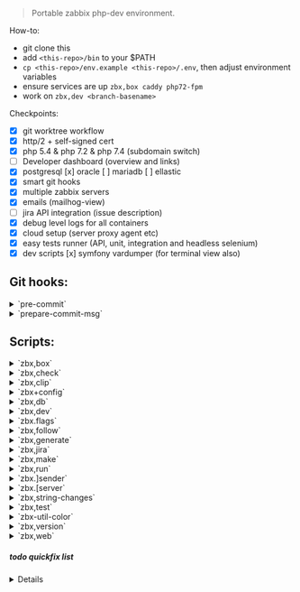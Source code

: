 > Portable zabbix php-dev environment.

How-to:
- git clone this
- add `<this-repo>/bin` to your $PATH
- `cp <this-repo>/env.example <this-repo>/.env`, then adjust environment variables
- ensure services are up `zbx,box caddy php72-fpm`
- work on `zbx,dev <branch-basename>`

Checkpoints:
- [x] git worktree workflow
- [x] http/2 + self-signed cert
- [x] php 5.4  & php 7.2 & php 7.4 (subdomain switch)
- [ ] Developer dashboard (overview and links)
- [x] postgresql [x] oracle [ ] mariadb [ ] ellastic
- [x] smart git hooks
- [x] multiple zabbix servers
- [x] emails (mailhog-view)
- [ ] jira API integration (issue description)
- [x] debug level logs for all containers
- [x] cloud setup (server proxy agent etc)
- [x] easy tests runner (API, unit, integration and headless selenium)
- [x] dev scripts [x] symfony vardumper (for terminal view also)

## Git hooks:
<!-- {{{OUTPUT-git-hooks -->

<details>
<summary>`pre-commit`</summary>

```
~  Cross platform projects tend to avoid non-ASCII filenames; prevent
~  them from being added to the repository. We exploit the fact that the
~  printable range starts at the space character and ends with tilde.
~ ~
~  Note that the use of brackets around a tr range is ok here, (it's
~  even required, for portability to Solaris 10's /usr/bin/tr), since
~  the square bracket bytes happen to fall in the designated range.
~ ~
~  If there are whitespace errors, print the offending file names and fail.
~  Trailing whitespaces checked only on php js and scss files.
~ ~
```
</details>
<details>
<summary>`prepare-commit-msg`</summary>

```
The purpose of the hook is to edit the message file in place,
and it is not suppressed by the --no-verify option.
~  Creates various messages appropriately:
~  [x] Always ensures and even reassures correct flags!
~  [x] Merge message is formatted.
~  [x] Change-Log change message guessed!
~  [x] Merge with conflicts will list conflicted files.
~  [x] Ticket number taken from folder name!
~  [x] Many more good stuff..
~ ~
```
</details>
<!-- }}} -->

## Scripts:
<!-- {{{OUTPUT-scripts -->

<details>
<summary>`zbx,box`</summary>

```
Usage: zbx,box [FLAG?] [SERVICE?..]
~  Mini orchestrator for a service.
~  If no flag is given - --compose flag is implied.
~  Example:
~          zbx,box
~          # A menu will list all available services, the chosen ones will be rised.
~  Example:
~          zbx,box caddy postgres
~          # This will rise explicitly services.
~  Example:
~          zbx,box --rm oracle
~          # This will remove explicitly listed services.
~  Example:
~          zbx,box --rm
~          # A menu will list all available services, the chosen ones will be removed.
 -C --compose  Lift up the service (will build image if neeed).
 -R --rmi      Remove image (all layers) for this this service.
 -X --restart  Restart service.
 -S --stop     Stop and remove container.
 -B --build    Rebuild image for this service (using cache).
 -Q --devel    For testing -- teardown service -> build semage -> spin up
```
</details>
<details>
<summary>`zbx,check`</summary>

```
Usage: zbx,check <zref?> [FLAGS..]
TODO: WIP!
~  --healthcheck
~      prints overview for workspace if database is build
~   if server is build etc ..
~  --strings string changes
~ ~
 -H --healthcheck  Apply database to postgres service.
```
</details>
<details>
<summary>`zbx,clip`</summary>

```
Usage: zbx,clip <zref?> [FLAGS..]
~  Clips common stuff.
```
</details>
<details>
<summary>`zbx+config`</summary>

```
Usage: zbx+config <zref?> [FLAG?..]
~  Stub all config files based on templates.
~  Example:
~          zbx+config
~          # All options are implied - all configs are rewritten.
~          # Workspace is determined by $PWD.
~  Example:
~          zbx+config ZBX-123-4.0
~          # All options are implied - all configs are rewritten for workspace feature/ZBX-123-4.0
~  Example:
~          zbx+config --vim --server
~          # Apply specific configs only.
~  Example:
~          zbx+config . --vim --server
~          # Apply specific configs only (workspace menu will be opened).
~  Example:
~          zbx+config 4.0 --vim --server
~          # Apply specific configs only for workspace release/4.0
 -V  --vim                Write vimrc only.
 -A  --agentd             Write agentd config only.
 -Sp --server-postgres    Write server config for postgres.
 -So --server-oracle-19c  Write server config for oracle 19c.
 -Sc --server-oracle-11g  Write server config for oracle 11g.
 -Ta --test-api           Write server config api-tests
 -F  --frontend           Write frontend config only.
```
</details>
<details>
<summary>`zbx,db`</summary>

```
Usage: zbx,db <zref?> [FLAGS..]
~  Feeds inital sql's into database (by default named same as $REF). They do need to be build 
~~ first.
~  For this do execute this:
~          zbx,make --database
~  If no shema.sql is found you will be prompted to agree to do this for you.
~  Example:
~          zbx,db -P -S
~          # This will determine ref based on $PWD, then build postgresql database
~          # then add selenium data.sql topping.
~  Example:
~          zbx,db -P -S -N v2
~          # This will determine ref based on $PWD, then build postgresql database
~          # then add selenium data.sql topping and ensure database name has affix v2
~  Example:
~          zbx,db 4.0 -P -S -N v2
~          # Same as above, except release/4.0 is used as $REF
~  Example:
~          zbx,db 4.0 -P -M -S
~          # Note: all swithces are applied in order they are passed to command.
~          # First is created postgres db, then mariadb, both got selenium topping.
~ ~
 -P   --postgres                   Apply database to postgres service.
 -Pq  --postgres-query             Quick open repl (use current database).
 -M   --mariadb           {WIP}    Apply database to mariadb service.
 -On  --oracle-19c                 Apply database to oracle-19c (new) service.
 -Oo  --oracle-11g                 Apply database to oracle-11g (old) service.
 -Onq --oracle-19c-query           Quick open repl (use current database).
 -Ooq --oracle-11g-query           Quick open repl (use current database).
 -A   --api-json                   Apply api_json data set.
 -API                              Prepare API json database (postgres) It implies --named flag to 
                                   be "-api-json" (db affix)
 -S   --selenium                   Apply selenium data set.
 -N   --named             [a-z\-_] Add affix to database name
```
</details>
<details>
<summary>`zbx,dev`</summary>

```
Usage: zbx,dev <zref?>
~  This wraps for git worktree workflow.
~  Example:
~          zbx,dev
~          # This means I want to jump on review.
~          # All remote is listed to choose for branch.
~          # Chosen branch is added to worktree and upstream is set.
~          # Multiselect is possible (use tab).
~  Example:
~          zbx,dev ZBX-123-4.4
~          # This means I want to start work on fresh feature.
~          # First branch name is validated.
~          # Then you choose what branch it is based on.
~          # Then branch is created and pushed.
~          # Chosen branch is added to worktree and upstream is set.
~  Optionally worktree path is put into z jump-path helper (see .env).
~ ~
 -N --no-push  Workspace setup as usual - except new brach will NOT be pushed!
```
</details>
<details>
<summary>`zbx.flags`</summary>

```
Usage #1: zbx.flags [FILE..]
Usage #2: echo [FILE..] | zbx.flags
~  Builds commit flags string based on file list.
~  Accepts list of filenames.
~  Ussually used in commit hook to create correct commit message header.
~  Example:
~          git diff HEAD^..HEAD --stat | zbx.flags
~          # Outputs something like ..F.......
~  Example:
~          zbx.flags <(git diff HEAD^..HEAD --stat)
~          # Outputs something like ..F.......
~  Example:
~          git diff $(git merge-base master HEAD)..HEAD --stat | zbx.flags
~          # Get all the flags touched in this feature.
~  Example:
~          zbx.flags --
~          # Just outputs empty flags ..........
~ ~
```
</details>
<details>
<summary>`zbx,follow`</summary>

```
Usage: zbx,follow [SERVICE?..]
~  Used to combine and tail output of multiple services.
~  By default connects to symphony var dumper (cli).
~  Example:
~          zbx,follow
~          # Determine workspace and attach tty to symphony var dumper.
~          # If ref not determined - script fails.
~  Example:
~          zbx,follow .
~          # Gives multiselect menu to select services and tail them output.
~  Example:
~          zbx,follow php74-fpm-oracle
~          # Attaches to this service and tail (using container name).
~ ~
```
</details>
<details>
<summary>`zbx,generate`</summary>

```
Usage: zbx,generate <zref?>
~  Generates few things.
~  TODO: for now only changelog entry file.
~  TODO: check-strings comment
```
</details>
<details>
<summary>`zbx,jira`</summary>

```
Usage: zbx,jira <zref?> [FLAG?]
~  Shorthand to open jira ticket in browser.
~  Example:
~          zbx,jira .
~          # This will open fuzzy finder to select one of available workspaces,
~          # then constructed jira ticket URL will be opened.
~  Example:
~          zbx,jira
~          # Will attempt to determine workspace based on $PWD, then point browser
~          # jira ticket URL.
~  Example:
~          zbx,jira -n
~          # Do not open browser, only echo derrived URL.
~  Example:
~          zbx,jira DEV-123-4.4 -n
~          # Will echo url for given workspace.
~ ~
 -n  Dry run - only echo URL Ussually used to pipe it into clipboard when needed.
```
</details>
<details>
<summary>`zbx,make`</summary>

```
Usage: zbx,make <zref?> [FLAGS..]
~  Builds various things based on switches.
~  Example:
~          zbx,make . --server --database
~          # This will open fuzzy finder to select one of available workspaces,
~          # then for a chosen workspace server and schema will be built
~          # from within disposable container.
~  Example:
~          zbx,make --server --database
~          # This will attempt to determine workspace based on $PWD,
~          # if workspace is found, server and schema will be built
~          # from within disposable container.
~  Example:
~          zbx,make m --server --database
~          # Same as above, but the workspace will be 'master'.
~  Example:
~          zbx,make 4.0 --server --database
~          # Same as above, but the workspace will be 'release/4.0'.
~  Example:
~          zbx,make DEV-1471-4.0 --server --database
~          # Same as above, but the workspace will be 'feature/DEV-1471-4.0'.
~ ~
 -D  --database         Build DB all schema variants.
 -C  --css              Build styles using sass.
 -L  --locales          Generate locales and translation files (*.mo files).
 -A  --agent            Build agent (emits: zabbix_get and zabbix_sender)
 -P  --proxy            Build proxy (sqlite3 variant) (emits: zabbix_js zabbix_proxy)
 -Sp --server-postgres  Build server (postgres invariant).
 -Sm --server-mysql     Build server (mysql invariant).
 -So --server-oracle    Build server (oracle invariant).
```
</details>
<details>
<summary>`zbx,run`</summary>

```
Usage: zbx,run
~  Orchistrates on-demand services.
~  Example:
~          zbx,run -S
~          # This will spin up server in container for $PWD.
~  Example:
~          zbx,run 4.0 -S
~          # Same as above, but use version 4.0.
~  Example:
~          zbx,run . -S
~          # Same as above, but offer menu with available workspaces.
~ ~
 -S  --server         Run server.
 -So --server-oracle  Run server (oracle)
 -A  --agent          Run agent.
 -Sx --stop-server    Run server.
 -Ax --stop-agent     Stop agent.
 -F  --foreground     Do not detach and block (Ctrl+Z do detach and Ctrl+C to exit). Server logs 
                      are still always sent to containers standard output.
```
</details>
<details>
<summary>`zbx.]sender`</summary>

```
Usage: zbx.]sender
~  To get help from zabbix_sender binary use mid-short flag -help.
```
</details>
<details>
<summary>`zbx.[server`</summary>

```
Usage: zbx.[server
~  To get help from zabbix_server binary use mid-short flag -help.
```
</details>
<details>
<summary>`zbx,string-changes`</summary>

```
Usage: zbx,string-changes <zref?> [FLAGS..]
~  Check translation strings.
~  Script must be run from within git repo.
~  Program usage:
~     check-strings <sha-then> <sha-now>
~  Examples:
~     * Last commit checked.
~     $~ check-strings $(git rev-parse HEAD^) $(git rev-parse HEAD)
~     * Any commit checked, by revrapsing it's parent.
~     $~ check-strings $(git rev-parse <sha>^) <sha
~     
~     * Changes in this branch
~     $~ check-strings $(git rev-parse <sha>^) <sha
~ ~
```
</details>
<details>
<summary>`zbx,test`</summary>

```
Usage: zbx,test <zref?> [phpunit-args..]
~  Runs api tests at given workspace. (uses postgres db only)
~  Tests are executed on a disposable copy of source code and on separated http server.
~  Example:
~      zbx,test -- --filter="*Host*" api_json/ApiJsonTests.php
~      Api tests are run at current workspace.
~  Example:
~      zbx,test m api_json/ApiJsonTests.php
~      All api tests are run at "master" workspace.
~  Before runing this ensure database is in place: zbx,db -API
~  One workspace can be tested at a time.
~ ~
```
</details>
<details>
<summary>`zbx-util-color`</summary>

```
Usage: program 2>&1 | zbx-util-color [ARGS..]
~  Outputs program STDOUT to file in tmp and shows preview only.
 -P --preview-size  If this flag is given STDIN strem will be shown in preview box. Complete output 
                    will be then placed in tmp file. Optionally accepts positive number of lines to 
                    show. Defaults to 5.
 -H --header        Print current stream header. Accepts a string as argument.
 -E --error         Use error mode - as if STDERR was piped into this.
```
</details>
<details>
<summary>`zbx,version`</summary>

```
Usage: zbx,version <zref?> FLAG?
~  Prints various version numbers.
~  Accepts only one switch at most.
~  Example:
~          zbx,version . --major
~          # This will open fuzzy finder to select one of available workspaces,
~          # then will print major version. For example - 5.0
~  Example:
~          zbx,version --api
~          # Will attempt to determine workspace based on $PWD, then print API version.
~  Example:
~          zbx,version
~          # Will attempt to determine workspace based on $PWD, then print full frontend version.
~          # For example: 5.0.0beta1
~  Example:
~          zbx,version 4.0
~          # Will use 'release/4.0' workspace and print full frontend version.
~          # For example: 4.4.7rc1
~ ~
 -D  --db      Fetches db version.
 -E  --export  Fetches export version.
 -A  --api     Fetches api version.
 -M  --major   Fetches major frontend version.
 -Mn --minor   Fetches minor frontend version (default).
```
</details>
<details>
<summary>`zbx,web`</summary>

```
Usage: zbx,web <zref?> [FLAG?]
~  Shorthand to open workspace in browser.
~  Ensures correct subdomain to be used (subdomain swithces php versions).
~  Based on workspace version either php 5.4 or php 7.2 is chosen as minimal supported version.
~  Example:
~          zbx,web .
~          # This will open fuzzy finder to select one of available workspaces,
~          # then constructed wen web URL will be opened.
~  Example:
~          zbx,web
~          # Will attempt to determine workspace based on $PWD, then point browser.
~  Example:
~          zbx,web -n
~          # Do not open browser, only echo derrived URL.
~  Example:
~          zbx,web 4.4 -n
~          # Will echo url for given workspace.
~ ~
 -n  Dry run - only echo URL Ussually used to pipe it into clipboard when needed.
```
</details>
<!-- }}} -->


##### todo quickfix list
<!-- {{{OUTPUT-TODO -->

<details>

```
bin/TODO:1:TODO: create "What have I done utility" to see all commits across workspaces yesterday.
bin/util/zbx-compose-status:17:    # TODO: is log itself remembered to stderr also? (saw it on running container)
bin/util/zbx-container-id:7:# TODO: the `-n 1` flags chooses last created container, might also take all and offer to clear the leak.
bin/zbx,box:139:# TODO: show [x] or [ ] within list, then parse it out
bin/zbx,box:140:# TODO: show preview less (if no flags given only then)
bin/zbx,box:141:# TODO: bind keys to do action and put in fzf multiline header
bin/zbx,box:35:    # TODO: This deletes all stopped containers.
bin/zbx,check:8:### TODO: WIP!
bin/zbx+config:74:# TODO: must accept -D <variant> (defaults to postgres) to configure for oracle or maria
bin/zbx+config:75:# TODO: --mailhog flag would create/update media type with correct port and host for emails via api
bin/zbx,db:145:	# TODO: it creates user surrounded with doublequotes in case of "master"
bin/zbx,db:208:    # TODO: some issues here still to fix..
bin/zbx,db:97:	# TODO: it creates user surrounded with doublequotes in case of "master"
bin/zbx.flags:41:# TODO not all paths are matched, contribution needed.
bin/zbx,generate:4:## TODO: for now only changelog entry file.
bin/zbx,generate:5:## TODO: check-strings comment
bin/zbx.-h:26:# TODO: if line has 4 leading spaces apply sh highlight ansi
bin/zbx,make:29:# TODO: FIX multiple builder images appear (take recent one)
bin/zbx,make:31:# TODO: This deletes all stopped containers.
bin/zbx,run:17:# TODO: This deletes all stopped containers. Crutch!
bin/zbx-script-env:25:# TODO bake these things: webgrind, opcache-gui, into dashboard
bin/zbx-script-env:59:# TODO: use labels.
bin/zbx.]sender:4:# TODO: documentation
bin/zbx.[server:4:# TODO: documentation
bin/zbx-util-color:7:# TODO: implement height bounded scrolling buffer
build/php54-fpm/Dockerfile:26:# TODO: figure out how to install oci8 in here
git.hooks/post-update:2:# TODO: make it pull info from jira if in feature branch, then notify if info has changed
```
</details>
<!-- }}} -->

<!-- {{{EXEC-bak
tmpfile=$(mktemp)

exec {FD_W}>"$tmpfile"
exec {FD_R}<"$tmpfile"
rm "$tmpfile"

bin-details() {
    bin=$(basename $1)
    printf '<details>\n<summary>`%s`</summary>\n```\n%s\n```\n</details>\n' \
        $bin "$(zbx.-h $1 NO_ANSI)"
}

# Help output of ./bin executables that has that "zbx-script-header" line.
for bin in $(find bin -maxdepth 1 -type f -executable | sort);do
    grep -q '^source zbx-script-header$' $bin \
        && bin-details $bin >&$FD_W
done

cat <&$FD_R
}}} -->


<!--
vi: foldmethod=marker
-->
